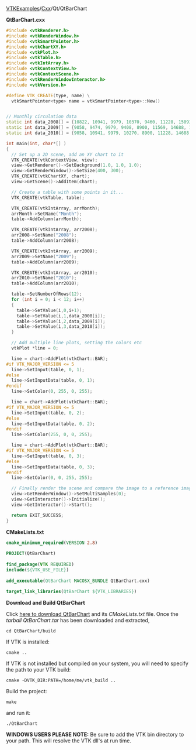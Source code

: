 [VTKExamples](/home/)/[Cxx](/Cxx)/Qt/QtBarChart

**QtBarChart.cxx**
```c++
#include <vtkRenderer.h>
#include <vtkRenderWindow.h>
#include <vtkSmartPointer.h>
#include <vtkChartXY.h>
#include <vtkPlot.h>
#include <vtkTable.h>
#include <vtkIntArray.h>
#include <vtkContextView.h>
#include <vtkContextScene.h>
#include <vtkRenderWindowInteractor.h>
#include <vtkVersion.h>

#define VTK_CREATE(type, name) \
  vtkSmartPointer<type> name = vtkSmartPointer<type>::New()


// Monthly circulation data
static int data_2008[] = {10822, 10941, 9979, 10370, 9460, 11228, 15093, 12231, 10160, 9816, 9384, 7892};
static int data_2009[] = {9058, 9474, 9979, 9408, 8900, 11569, 14688, 12231, 10294, 9585, 8957, 8590};
static int data_2010[] = {9058, 10941, 9979, 10270, 8900, 11228, 14688, 12231, 10160, 9585, 9384, 8590};

int main(int, char*[] )
{
  // Set up a 2D scene, add an XY chart to it
  VTK_CREATE(vtkContextView, view);
  view->GetRenderer()->SetBackground(1.0, 1.0, 1.0);
  view->GetRenderWindow()->SetSize(400, 300);
  VTK_CREATE(vtkChartXY, chart);
  view->GetScene()->AddItem(chart);

  // Create a table with some points in it...
  VTK_CREATE(vtkTable, table);

  VTK_CREATE(vtkIntArray, arrMonth);
  arrMonth->SetName("Month");
  table->AddColumn(arrMonth);

  VTK_CREATE(vtkIntArray, arr2008);
  arr2008->SetName("2008");
  table->AddColumn(arr2008);

  VTK_CREATE(vtkIntArray, arr2009);
  arr2009->SetName("2009");
  table->AddColumn(arr2009);

  VTK_CREATE(vtkIntArray, arr2010);
  arr2010->SetName("2010");
  table->AddColumn(arr2010);

  table->SetNumberOfRows(12);
  for (int i = 0; i < 12; i++)
  {
    table->SetValue(i,0,i+1);
    table->SetValue(i,1,data_2008[i]);
    table->SetValue(i,2,data_2009[i]);
    table->SetValue(i,3,data_2010[i]);
  }

  // Add multiple line plots, setting the colors etc
  vtkPlot *line = 0;

  line = chart->AddPlot(vtkChart::BAR);
#if VTK_MAJOR_VERSION <= 5
  line->SetInput(table, 0, 1);
#else
  line->SetInputData(table, 0, 1);
#endif
  line->SetColor(0, 255, 0, 255);

  line = chart->AddPlot(vtkChart::BAR);
#if VTK_MAJOR_VERSION <= 5
  line->SetInput(table, 0, 2);
#else
  line->SetInputData(table, 0, 2);
#endif
  line->SetColor(255, 0, 0, 255);

  line = chart->AddPlot(vtkChart::BAR);
#if VTK_MAJOR_VERSION <= 5
  line->SetInput(table, 0, 3);
#else
  line->SetInputData(table, 0, 3);
#endif
  line->SetColor(0, 0, 255, 255);

  // Finally render the scene and compare the image to a reference image
  view->GetRenderWindow()->SetMultiSamples(0);
  view->GetInteractor()->Initialize();
  view->GetInteractor()->Start();

  return EXIT_SUCCESS;
}
```
**CMakeLists.txt**
```cmake
cmake_minimum_required(VERSION 2.8)
 
PROJECT(QtBarChart)
 
find_package(VTK REQUIRED)
include(${VTK_USE_FILE})
 
add_executable(QtBarChart MACOSX_BUNDLE QtBarChart.cxx)
 
target_link_libraries(QtBarChart ${VTK_LIBRARIES})
```

**Download and Build QtBarChart**

Click [here to download QtBarChart](https://github.com/lorensen/VTKWikiExamplesTarballs/raw/master/QtBarChart.tar) and its *CMakeLists.txt* file.
Once the *tarball QtBarChart.tar* has been downloaded and extracted,
```
cd QtBarChart/build 
```
If VTK is installed:
```
cmake ..
```
If VTK is not installed but compiled on your system, you will need to specify the path to your VTK build:
```
cmake -DVTK_DIR:PATH=/home/me/vtk_build ..
```
Build the project:
```
make
```
and run it:
```
./QtBarChart
```
**WINDOWS USERS PLEASE NOTE:** Be sure to add the VTK bin directory to your path. This will resolve the VTK dll's at run time.

